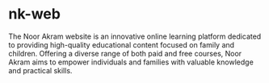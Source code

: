 # nk-web
The Noor Akram website is an innovative online learning platform dedicated to providing high-quality educational content focused on family and children. Offering a diverse range of both paid and free courses, Noor Akram aims to empower individuals and families with valuable knowledge and practical skills.
